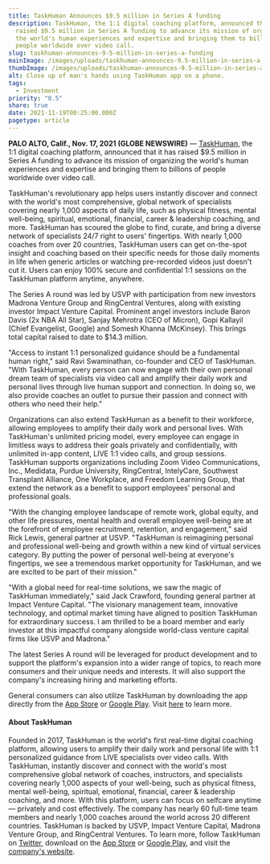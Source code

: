 ```yaml
---
title: TaskHuman Announces $9.5 million in Series A funding
description: TaskHuman, the 1:1 digital coaching platform, announced that it has
  raised $9.5 million in Series A funding to advance its mission of organizing
  the world's human experiences and expertise and bringing them to billions of
  people worldwide over video call.
slug: taskhuman-announces-9-5-million-in-series-a-funding
mainImage: /images/uploads/taskhuman-announces-9.5-million-in-series-a-funding-featured.jpg
thumbImage: /images/uploads/taskhuman-announces-9.5-million-in-series-a-funding-thumb.jpg
alt: Close up of man's hands using TaskHuman app on a phone.
tags:
  - Investment
priority: "0.5"
share: true
date: 2021-11-19T00:25:00.000Z
pagetype: article
---
```

**PALO ALTO, Calif., Nov. 17, 2021 (GLOBE NEWSWIRE)** — [TaskHuman](https://www.globenewswire.com/Tracker?data=T-s4y4A_IJ1Ht38cOE0L1l7xMe-AiMHUewoAz4s8wZKRqmFclfQVeMJutTRlZ5-mCI7CqiEkB2fLX59QUUD5mg==), the 1:1 digital coaching platform, announced that it has raised $9.5 million in Series A funding to advance its mission of organizing the world's human experiences and expertise and bringing them to billions of people worldwide over video call.

TaskHuman's revolutionary app helps users instantly discover and connect with the world's most comprehensive, global network of specialists covering nearly 1,000 aspects of daily life, such as physical fitness, mental well-being, spiritual, emotional, financial, career & leadership coaching, and more. TaskHuman has scoured the globe to find, curate, and bring a diverse network of specialists 24/7 right to users' fingertips. With nearly 1,000 coaches from over 20 countries, TaskHuman users can get on-the-spot insight and coaching based on their specific needs for those daily moments in life when generic articles or watching pre-recorded videos just doesn't cut it. Users can enjoy 100% secure and confidential 1:1 sessions on the TaskHuman platform anytime, anywhere.

The Series A round was led by USVP with participation from new investors Madrona Venture Group and RingCentral Ventures, along with existing investor Impact Venture Capital. Prominent angel investors include Baron Davis (2x NBA All Star), Sanjay Mehrotra (CEO of Micron), Gopi Kallayil (Chief Evangelist, Google) and Somesh Khanna (McKinsey). This brings total capital raised to date to $14.3 million.

"Access to instant 1:1 personalized guidance should be a fundamental human right," said Ravi Swaminathan, co-founder and CEO of TaskHuman. "With TaskHuman, every person can now engage with their own personal dream team of specialists via video call and amplify their daily work and personal lives through live human support and connection. In doing so, we also provide coaches an outlet to pursue their passion and connect with others who need their help."

Organizations can also extend TaskHuman as a benefit to their workforce, allowing employees to amplify their daily work and personal lives. With TaskHuman's unlimited pricing model, every employee can engage in limitless ways to address their goals privately and confidentially, with unlimited in-app content, LIVE 1:1 video calls, and group sessions. TaskHuman supports organizations including Zoom Video Communications, Inc., Medidata, Purdue University, RingCentral, IntelyCare, Southwest Transplant Alliance, One Workplace, and Freedom Learning Group, that extend the network as a benefit to support employees' personal and professional goals.

"With the changing employee landscape of remote work, global equity, and other life pressures, mental health and overall employee well-being are at the forefront of employee recruitment, retention, and engagement," said Rick Lewis, general partner at USVP. "TaskHuman is reimagining personal and professional well-being and growth within a new kind of virtual services category. By putting the power of personal well-being at everyone's fingertips, we see a tremendous market opportunity for TaskHuman, and we are excited to be part of their mission."

"With a global need for real-time solutions, we saw the magic of TaskHuman immediately," said Jack Crawford, founding general partner at Impact Venture Capital. "The visionary management team, innovative technology, and optimal market timing have aligned to position TaskHuman for extraordinary success. I am thrilled to be a board member and early investor at this impactful company alongside world-class venture capital firms like USVP and Madrona."

The latest Series A round will be leveraged for product development and to support the platform's expansion into a wider range of topics, to reach more consumers and their unique needs and interests. It will also support the company's increasing hiring and marketing efforts.

General consumers can also utilize TaskHuman by downloading the app directly from the [App Store](https://apps.apple.com/us/app/taskhuman-1x1-video-coaching/id1406593844) or [Google Play](https://play.google.com/store/apps/details?id=com.taskhuman.insights&hl=en_US&gl=US&pli=1). Visit [here](https://taskhuman.com/corporate/) to learn more.

#### About TaskHuman

Founded in 2017, TaskHuman is the world's first real-time digital coaching platform, allowing users to amplify their daily work and personal life with 1:1 personalized guidance from LIVE specialists over video calls. With TaskHuman, instantly discover and connect with the world's most comprehensive global network of coaches, instructors, and specialists covering nearly 1,000 aspects of your well-being, such as physical fitness, mental well-being, spiritual, emotional, financial, career & leadership coaching, and more. With this platform, users can focus on selfcare anytime — privately and cost effectively. The company has nearly 60 full-time team members and nearly 1,000 coaches around the world across 20 different countries. TaskHuman is backed by USVP, Impact Venture Capital, Madrona Venture Group, and RingCentral Ventures. To learn more, follow TaskHuman on [Twitter](https://twitter.com/taskhuman), download on the [App Store](https://apps.apple.com/us/app/taskhuman-1x1-video-coaching/id1406593844) or [Google Play](https://play.google.com/store/apps/details?id=com.taskhuman.insights&hl=en_US&gl=US), and visit the [company's website](https://taskhuman.com/).